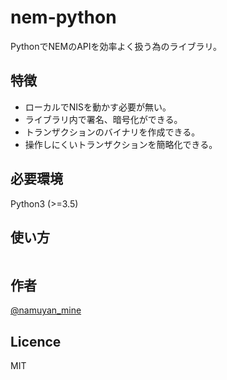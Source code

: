 nem-python
==========
PythonでNEMのAPIを効率よく扱う為のライブラリ。


特徴
----
* ローカルでNISを動かす必要が無い。
* ライブラリ内で署名、暗号化ができる。
* トランザクションのバイナリを作成できる。
* 操作しにくいトランザクションを簡略化できる。

必要環境
-------
Python3 (>=3.5)

使い方
-----
```python

```

作者
----
[@namuyan_mine](http://twitter.com/namuyan_mine/)

Licence
-------
MIT